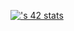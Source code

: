 [![<bouhammo>'s 42 stats](https://badge.mediaplus.ma/darkbue/sahamzao)](https://github.com/oakoudad/badge42)
